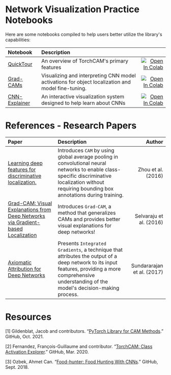 # Network Visualization Practice Notebooks

Here are some notebooks compiled to help users better utilize the library's capabilities:

| Notebook     |      Description      |   |
|:----------|:-------------|------:|
| [QuickTour](Torch-CAM/QuickTour.ipynb) | An overview of TorchCAM's primary features | [![Open In Colab](https://colab.research.google.com/assets/colab-badge.svg)](https://github.com/AyushSomani001/IDL/Notebooks/Torch-CAM/QuickTour.ipynb) |
| [Grad-CAMs](Grad-CAMs.ipynb) | Visualizing and interpreting CNN model activations for object localization and model fine-tuning. | [![Open In Colab](https://colab.research.google.com/assets/colab-badge.svg)]([https://github.com/AyushSomani001/IDL/Notebooks/Grad-CAMs.ipynb](https://colab.research.google.com/drive/1pD8KPWrMsVscVcZ3PUcgTZ34EnE1e37U?usp=sharing)) |
| [CNN-Explainer](CNN_explainer.ipynb) | An interactive visualization system designed to help learn about CNNs | [![Open In Colab](https://colab.research.google.com/assets/colab-badge.svg)](https://github.com/AyushSomani001/IDL/Notebooks/CNN_explainer.ipynb) |


# References - Research Papers


| Paper     |      Description      | Author  |
|:----------|:-------------|------:|
|[Learning deep features for discriminative localization.](https://openaccess.thecvf.com/content_cvpr_2016/papers/Zhou_Learning_Deep_Features_CVPR_2016_paper.pdf)| Introduces `CAM` by using global average pooling in convolutional neural networks to enable class-specific discriminative localization without requiring bounding box annotations during training. | Zhou et al. (2016) | 
| [Grad-CAM: Visual Explanations from Deep Networks via Gradient-based Localization](https://openaccess.thecvf.com/content_iccv_2017/html/Selvaraju_Grad-CAM_Visual_Explanations_ICCV_2017_paper.html) | Introduces `Grad-CAM`, a method that generalizes CAMs and provides better visual explanations for deep networks! | Selvaraju et al. (2016) |
| [Axiomatic Attribution for Deep Networks](http://proceedings.mlr.press/v70/sundararajan17a.html)| Presents `Integrated Gradients`, a technique that attributes the output of a deep network to its input features, providing a more comprehensive understanding of the model's decision-making process. | Sundararajan et al. (2017)|


# Resources

[1] Gildenblat, Jacob and contributors. “[PyTorch Library for CAM Methods](https://github.com/jacobgil/pytorch-grad-cam).” GitHub, Oct. 2021.

[2] Fernandez, François-Guillaume and contributor. “[TorchCAM: Class Activation Explorer](https://github.com/frgfm/torch-cam).” GitHub, Mar. 2020.

[3] Ozbek, Ahmet Can. “[Food-hunter: Food Hunting With CNNs](https://github.com/a-ozbek/food-hunter).” GitHub, Sept. 2018.
